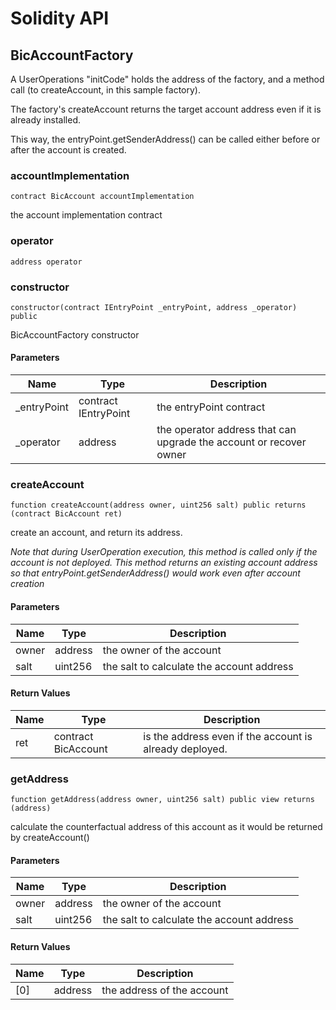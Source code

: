 # Solidity API

## BicAccountFactory

A UserOperations "initCode" holds the address of the factory, and a method call (to createAccount, in this sample factory).

The factory's createAccount returns the target account address even if it is already installed.

This way, the entryPoint.getSenderAddress() can be called either before or after the account is created.

### accountImplementation

```solidity
contract BicAccount accountImplementation
```

the account implementation contract

### operator

```solidity
address operator
```

### constructor

```solidity
constructor(contract IEntryPoint _entryPoint, address _operator) public
```

BicAccountFactory constructor

#### Parameters

| Name | Type | Description |
| ---- | ---- | ----------- |
| _entryPoint | contract IEntryPoint | the entryPoint contract |
| _operator | address | the operator address that can upgrade the account or recover owner |

### createAccount

```solidity
function createAccount(address owner, uint256 salt) public returns (contract BicAccount ret)
```

create an account, and return its address.

_Note that during UserOperation execution, this method is called only if the account is not deployed.
This method returns an existing account address so that entryPoint.getSenderAddress() would work even after account creation_

#### Parameters

| Name | Type | Description |
| ---- | ---- | ----------- |
| owner | address | the owner of the account |
| salt | uint256 | the salt to calculate the account address |

#### Return Values

| Name | Type | Description |
| ---- | ---- | ----------- |
| ret | contract BicAccount | is the address even if the account is already deployed. |

### getAddress

```solidity
function getAddress(address owner, uint256 salt) public view returns (address)
```

calculate the counterfactual address of this account as it would be returned by createAccount()

#### Parameters

| Name | Type | Description |
| ---- | ---- | ----------- |
| owner | address | the owner of the account |
| salt | uint256 | the salt to calculate the account address |

#### Return Values

| Name | Type | Description |
| ---- | ---- | ----------- |
| [0] | address | the address of the account |


